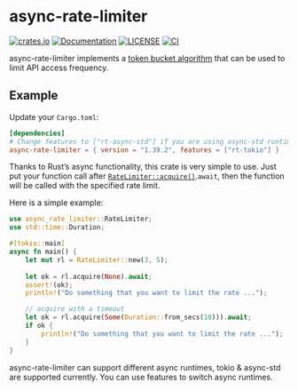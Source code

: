 # async-rate-limiter

[![crates.io](https://img.shields.io/crates/v/async-rate-limiter.svg)](https://crates.io/crates/async-rate-limiter)
[![Documentation](https://docs.rs/async-rate-limiter/badge.svg)](https://docs.rs/async-rate-limiter)
[![LICENSE](https://img.shields.io/badge/license-MIT-blue.svg)](LICENSE)
[![CI](https://github.com/mindeng/async-rate-limiter/actions/workflows/rust.yml/badge.svg)](https://github.com/mindeng/async-rate-limiter/actions)

async-rate-limiter implements a [token bucket
algorithm](https://en.wikipedia.org/wiki/Token_bucket) that can be used to
limit API access frequency.

## Example

Update your `Cargo.toml`:

```toml
[dependencies]
# Change features to ["rt-async-std"] if you are using async-std runtime.
async-rate-limiter = { version = "1.39.2", features = ["rt-tokio"] }
```

Thanks to Rust’s async functionality, this crate is very simple to use. Just
put your function call after
[`RateLimiter::acquire()`](https://docs.rs/async-rate-limiter/latest/async_rate_limiter/struct.RateLimiter.html#method.acquire).`await`,
then the function will be called with the specified rate limit.

Here is a simple example:

```rust
use async_rate_limiter::RateLimiter;
use std::time::Duration;

#[tokio::main]
async fn main() {
    let mut rl = RateLimiter::new(3, 5);
    
    let ok = rl.acquire(None).await;
    assert!(ok);
    println!("Do something that you want to limit the rate ...");

    // acquire with a timeout
    let ok = rl.acquire(Some(Duration::from_secs(10))).await;
    if ok {
        println!("Do something that you want to limit the rate ...");
    }
}

```

async-rate-limiter can support different async runtimes, tokio & async-std
are supported currently. You can use features to switch async runtimes.
